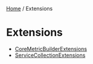 [Home](/README.md) / Extensions

# Extensions
- [CoreMetricBuilderExtensions](/docs/extensions/CoreMetricBuilderExtensions.md)
- [ServiceCollectionExtensions](/docs/extensions/ServiceCollectionExtensions.md)